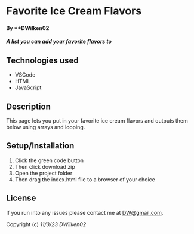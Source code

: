 # Favorite Ice Cream Flavors

#### By **DWilken02

#### _A list you can add your favorite flavors to_

## Technologies used

* VSCode
* HTML
* JavaScript

## Description

This page lets you put in your favorite ice cream flavors and outputs them below using arrays and looping.

## Setup/Installation

1. Click the green code button
2. Then click download zip
3. Open the project folder
4. Then drag the index.html file to a browser of your choice

## License

If you run into any issues please contact me at DW@gmail.com.

Copyright (c) _11/3/23_ _DWilken02_